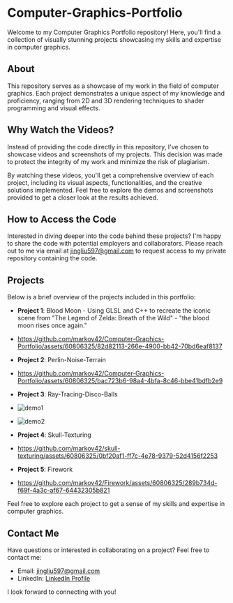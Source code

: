 # Computer-Graphics-Portfolio

Welcome to my Computer Graphics Portfolio repository! Here, you'll find a collection of visually stunning projects showcasing my skills and expertise in computer graphics.

## About

This repository serves as a showcase of my work in the field of computer graphics. Each project demonstrates a unique aspect of my knowledge and proficiency, ranging from 2D and 3D rendering techniques to shader programming and visual effects.

## Why Watch the Videos?

Instead of providing the code directly in this repository, I've chosen to showcase videos and screenshots of my projects. This decision was made to protect the integrity of my work and minimize the risk of plagiarism.

By watching these videos, you'll get a comprehensive overview of each project, including its visual aspects, functionalities, and the creative solutions implemented. Feel free to explore the demos and screenshots provided to get a closer look at the results achieved.

## How to Access the Code

Interested in diving deeper into the code behind these projects? I'm happy to share the code with potential employers and collaborators. Please reach out to me via email at [jingliu597@gmail.com](mailto:jingliu597@gmail.com) to request access to my private repository containing the code.

## Projects

Below is a brief overview of the projects included in this portfolio:

- **Project 1**: Blood Moon - Using GLSL and C++ to recreate the iconic scene from "The Legend of Zelda: Breath of the Wild" - "the blood moon rises once again."
- https://github.com/markov42/Computer-Graphics-Portfolio/assets/60806325/82d82113-266e-4900-bb42-70bd6eaf8137

- **Project 2**: Perlin-Noise-Terrain
- https://github.com/markov42/Computer-Graphics-Portfolio/assets/60806325/bac723b6-98a4-4bfa-8c46-bbe41bdfb2e9

- **Project 3**: Ray-Tracing-Disco-Balls
- ![demo1](https://github.com/markov42/Ray-Tracing-Disco-Balls/assets/60806325/42f07a09-31a8-4ec8-a7a3-2d841cc99b02)
- ![demo2](https://github.com/markov42/Ray-Tracing-Disco-Balls/assets/60806325/cfdab1e6-fc10-41ef-947f-2dbb6128ad1a)

- **Project 4**: Skull-Texturing
- https://github.com/markov42/skull-texturing/assets/60806325/0bf20af1-ff7c-4e78-9379-52d4156f2253

- **Project 5**: Firework
- https://github.com/markov42/Firework/assets/60806325/289b734d-f69f-4a3c-af67-64432305b821

Feel free to explore each project to get a sense of my skills and expertise in computer graphics.

## Contact Me

Have questions or interested in collaborating on a project? Feel free to contact me:

- Email: [jingliu597@gmail.com](mailto:jingliu597@gmail.com)
- LinkedIn: [LinkedIn Profile](https://www.linkedin.com/in/jingliu6601)

I look forward to connecting with you!
